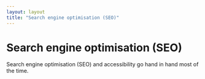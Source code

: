 ```yaml
---
layout: layout
title: "Search engine optimisation (SEO)"
---
```


# Search engine optimisation (SEO)

Search engine optimisation (SEO) and accessibility go hand in hand most of the time.
